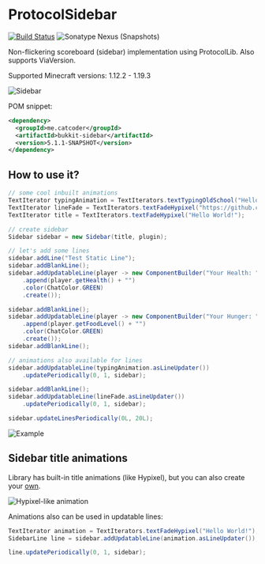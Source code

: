 # ProtocolSidebar
[![Build Status](https://github.com/CatCoderr/ProtocolSidebar/actions/workflows/maven-publish.yaml/badge.svg?branch=dev)](https://github.com/CatCoderr/ProtocolSidebar/actions/workflows/maven-publish.yaml)
![Sonatype Nexus (Snapshots)](https://img.shields.io/nexus/s/me.catcoder/bukkit-sidebar?server=https%3A%2F%2Foss.sonatype.org)

Non-flickering scoreboard (sidebar) implementation using ProtocolLib.
Also supports ViaVersion.

Supported Minecraft versions: 1.12.2 - 1.19.3

![Sidebar](https://github.com/CatCoderr/ProtocolSidebar/raw/master/assets/sidebar.gif)

POM snippet:
```xml
<dependency>
  <groupId>me.catcoder</groupId>
  <artifactId>bukkit-sidebar</artifactId>
  <version>5.1.1-SNAPSHOT</version>
</dependency>
```

## How to use it?

```java
// some cool inbuilt animations
TextIterator typingAnimation = TextIterators.textTypingOldSchool("Hello World! It's a test plugin for ProtocolSidebar!");
TextIterator lineFade = TextIterators.textFadeHypixel("https://github.com/CatCoderr/ProtocolSidebar");
TextIterator title = TextIterators.textFadeHypixel("Hello World!");

// create sidebar
Sidebar sidebar = new Sidebar(title, plugin);

// let's add some lines
sidebar.addLine("Test Static Line");
sidebar.addBlankLine();
sidebar.addUpdatableLine(player -> new ComponentBuilder("Your Health: ")
    .append(player.getHealth() + "")
    .color(ChatColor.GREEN)
    .create());

sidebar.addBlankLine();
sidebar.addUpdatableLine(player -> new ComponentBuilder("Your Hunger: ")
    .append(player.getFoodLevel() + "")
    .color(ChatColor.GREEN)
    .create());
sidebar.addBlankLine();

// animations also available for lines
sidebar.addUpdatableLine(typingAnimation.asLineUpdater())
    .updatePeriodically(0, 1, sidebar);

sidebar.addBlankLine();
sidebar.addUpdatableLine(lineFade.asLineUpdater())
    .updatePeriodically(0, 1, sidebar);

sidebar.updateLinesPeriodically(0L, 20L);
```

![Example](https://github.com/CatCoderr/ProtocolSidebar/raw/master/assets/nice_example.gif)

## Sidebar title animations

Library has built-in title animations (like Hypixel), but you can also create your [own](https://github.com/CatCoderr/ProtocolSidebar/blob/master/src/main/java/me/catcoder/sidebar/text/TextIterator.java).

![Hypixel-like animation](https://github.com/CatCoderr/ProtocolSidebar/raw/master/assets/animation_example.gif)

Animations also can be used in updatable lines:

```java
TextIterator animation = TextIterators.textFadeHypixel("Hello World!");
SidebarLine line = sidebar.addUpdatableLine(animation.asLineUpdater());

line.updatePeriodically(0, 1, sidebar);

```